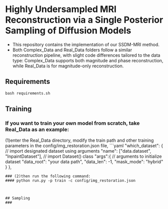 
# Highly Undersampled MRI Reconstruction via a Single Posterior Sampling of Diffusion Models
- This repository contains the implementation of our SSDM-MRI method.
- Both Complex_Data and Real_Data folders follow a similar reconstruction pipeline, with slight code differences tailored to the data type: Complex_Data supports both magnitude and phase reconstruction, while Real_Data is for magnitude-only reconstruction.

## Requirements
```python
bash requirements.sh
```


## Training
### If you want to train your own model from scratch, take Real_Data as an example:
(1)enter the Real_Data directory, modify the train path and other training parameters in the config/img_restoration.json file,
     ```yaml
"which_dataset": {  // import designated dataset using arguments 
    "name": ["data.dataset", "InpaintDataset"], // import Dataset() class
    "args":{ // arguments to initialize dataset
    	"data_root": "your data path",
    	"data_len": -1,
    	"mask_mode": "hybrid"
    } 
},
```
### (2)then run the following command:  
#### python run.py -p train -c config/img_restoration.json



## Sampling 
### 


